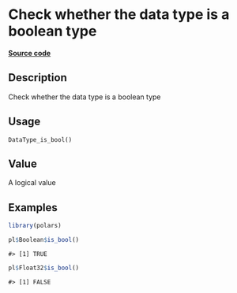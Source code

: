 

# Check whether the data type is a boolean type

[**Source code**](https://github.com/pola-rs/r-polars/tree/d562252dbb77de7e06ca3e6150d74a2c709763bc/R/after-wrappers.R#L20)

## Description

Check whether the data type is a boolean type

## Usage

<pre><code class='language-R'>DataType_is_bool()
</code></pre>

## Value

A logical value

## Examples

``` r
library(polars)

pl$Boolean$is_bool()
```

    #> [1] TRUE

``` r
pl$Float32$is_bool()
```

    #> [1] FALSE
